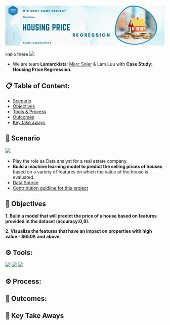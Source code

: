![Header](https://github.com/lamtranluu/IRON-HACK_Mid-Bootcamp-Project/blob/main/Images/Watercolor%20Sky%20Photo%20Google%20Classroom%20Header%20(1).png)

Hello there <img src="https://media.giphy.com/media/hvRJCLFzcasrR4ia7z/giphy.gif" width="25px"> 
* We are team **Lamarckists**: [Marc Soler](https://github.com/mrpotato2012)  & Lam Luu with **Case Study: Housing Price Regrression.**
## 📋 Table of Content:
* [Scenario](https://github.com/lamtranluu/IRON-HACK_Mid-Bootcamp-Project#-scenario-)
* [Objectives](https://github.com/lamtranluu/IRON-HACK_Mid-Bootcamp-Project#-objectives-)
* [Tools & Process](https://github.com/lamtranluu/IRON-HACK_Mid-Bootcamp-Project#-tools-)
* [Outcomes](https://github.com/lamtranluu/IRON-HACK_Mid-Bootcamp-Project#-outcomes-) 
* [Key take aways](https://github.com/lamtranluu/IRON-HACK_Mid-Bootcamp-Project#-keystakeaway-) 
## 👀 Scenario 
<img src="https://media.giphy.com/media/TGR2xO6HopOhraWYDo/giphy.gif" width="80px">

- Play the role as Data analyst for a real estate company.
- **Build a machine learning model to predict the selling prices of houses** based on a variety of features on which the value of the house is evaluated.
- [Data Source](https://github.com/ironhack-edu/data_mid_bootcamp_project_regression)
- [Contribution guidline for this project](https://github.com/ironhack-edu/data_mid_bootcamp_project_regression)
## 🎯 Objectives 
**1. Build a model that will predict the price of a house based on features provided in the dataset (accuracy:0,9).**

**2. Visualize the features that have an impact on properties with high value - $650K and above.**
## ⚙️ Tools:
 ![](https://img.shields.io/badge/Tableau-Visualisation-informational?style=flat&logo=tableau&logoColor=white&color=2bbc8a)
 ![](https://img.shields.io/badge/Python-Code-informational?style=flat&logo=python&logoColor=white&color=2dbc8a)
 ![](https://img.shields.io/badge/MySQL-Querry-informational?style=flat&logo=mysql&logoColor=white&color=2bbc8a)
 ## ⚙️ Process:
 
 
 
 
 
 ## 🔎 Outcomes:
 
 
 ## 📌 Key Take Aways
 


